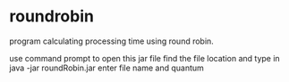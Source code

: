 # roundrobin

program calculating processing time using round robin.

use command prompt to open this jar file
find the file location and type in 
java -jar roundRobin.jar
enter file name and quantum
